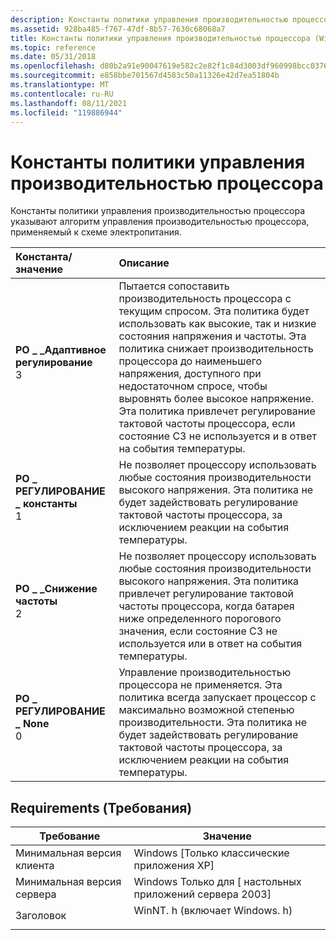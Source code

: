 ```yaml
---
description: Константы политики управления производительностью процессора указывают алгоритм управления производительностью процессора, применяемый к схеме электропитания.
ms.assetid: 928ba485-f767-47df-8b57-7630c68068a7
title: Константы политики управления производительностью процессора (WinNT. h)
ms.topic: reference
ms.date: 05/31/2018
ms.openlocfilehash: d80b2a91e90047619e582c2e82f1c84d3003df960998bcc037677a8d6200b408
ms.sourcegitcommit: e858bbe701567d4583c50a11326e42d7ea51804b
ms.translationtype: MT
ms.contentlocale: ru-RU
ms.lasthandoff: 08/11/2021
ms.locfileid: "119886944"
---
```

# <a name="processor-performance-control-policy-constants"></a>Константы политики управления производительностью процессора

Константы политики управления производительностью процессора указывают алгоритм управления производительностью процессора, применяемый к схеме электропитания.



| Константа/значение                                                                                                                                                                                                                             | Описание                                                                                                                                                                                                                                                                                                                                                                                                                                       |
|:-------------------------------------------------------------------------------------------------------------------------------------------------------------------------------------------------------------------------------------------|:--------------------------------------------------------------------------------------------------------------------------------------------------------------------------------------------------------------------------------------------------------------------------------------------------------------------------------------------------------------------------------------------------------------------------------------------------|
| <span id="PO_THROTTLE_ADAPTIVE"></span><span id="po_throttle_adaptive"></span><dl> <dt>**PO \_ \_Адаптивное регулирование**</dt> <dt>3</dt> </dl> | Пытается сопоставить производительность процессора с текущим спросом. Эта политика будет использовать как высокие, так и низкие состояния напряжения и частоты. Эта политика снижает производительность процессора до наименьшего напряжения, доступного при недостаточном спросе, чтобы выровнять более высокое напряжение. Эта политика привлечет регулирование тактовой частоты процессора, если состояние C3 не используется и в ответ на события температуры.<br/> |
| <span id="PO_THROTTLE_CONSTANT"></span><span id="po_throttle_constant"></span><dl> <dt>**PO \_ РЕГУЛИРОВАНИЕ \_ константы**</dt> <dt>1</dt> </dl> | Не позволяет процессору использовать любые состояния производительности высокого напряжения. Эта политика не будет задействовать регулирование тактовой частоты процессора, за исключением реакции на события температуры.<br/>                                                                                                                                                                                                                                                                 |
| <span id="PO_THROTTLE_DEGRADE"></span><span id="po_throttle_degrade"></span><dl> <dt>**PO \_ \_Снижение частоты**</dt> <dt>2</dt> </dl>    | Не позволяет процессору использовать любые состояния производительности высокого напряжения. Эта политика привлечет регулирование тактовой частоты процессора, когда батарея ниже определенного порогового значения, если состояние C3 не используется или в ответ на события температуры.<br/>                                                                                                                                                                                    |
| <span id="PO_THROTTLE_NONE"></span><span id="po_throttle_none"></span><dl> <dt>**PO \_ РЕГУЛИРОВАНИЕ \_ None**</dt> <dt>0</dt> </dl>             | Управление производительностью процессора не применяется. Эта политика всегда запускает процессор с максимально возможной степенью производительности. Эта политика не будет задействовать регулирование тактовой частоты процессора, за исключением реакции на события температуры.<br/>                                                                                                                                                                                                            |



## <a name="requirements"></a>Requirements (Требования)



| Требование | Значение |
|-------------------------------------|--------------------------------------------------------------------------------------------------------|
| Минимальная версия клиента<br/> | Windows \[Только классические приложения XP\]<br/>                                                            |
| Минимальная версия сервера<br/> | Windows Только для \[ настольных приложений сервера 2003\]<br/>                                                   |
| Заголовок<br/>                   | <dl> <dt>WinNT. h (включает Windows. h)</dt> </dl> |



 

 




